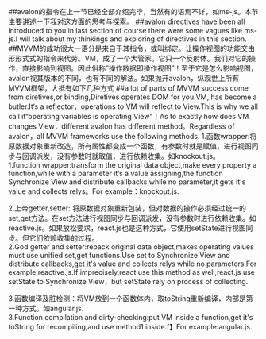 ##avalon的指令在上一节已经全部介绍完毕，当然有的语焉不详，如ms-js。本节主要讲述一下我对这方面的思考与探索。
##avalon  directives have been all introduced to you in last section,of course there were some vagues like ms-js.I will talk about my thinkings and exploring of directives in this section.
##MVVM的成功很大一语分是来自于其指令，或叫绑定。让操作视图的功能交由形形式式的指令来代劳。VM，成了一个大管家。它只一个反射体。我们对它的操作，直接影响到视图。因此俗称“操作数据即操作视图”！至于它是怎么影响视图，avalon视其版本的不同，也有不同的解法。如果抛开avalon，纵观世上所有MVVM框架，大抵有如下几种方式
##a lot of parts of MVVM success come from diretives,or binding,Diretives operates DOM for you.VM, has become a butler.It‘s a reflector，operations to VM will reflect to View.This is why we all call it“operating variables is operating View“！As to exactly how does VM changes View，different avalon has different method。Regardless of avalon，all MVVM frameworks use the following methods.
1.函数wrapper:将原数据对象重新改造，所有属性都变成一个函数，有参数时就是赋值，进行视图同步与回调派发，没有参数时就取值，进行依赖收集。如knockout.js。  
1.function wrapper:transform the original data object,make every property a function,while with a parameter it‘s a value assigning,the function Synchronize View and distribute callbacks,while no parameter,it gets it's value and collects relys。For example：knockout.js.

2.上帝getter,setter: 将原数据对象重新包装，但对数据的操作必须经过统一的set,get方法。在set方法进行视图同步与回调派发，没有参数时进行依赖收集。如reactive.js。如果放松要求，react.js也是这种方式，它使用setState进行视图同步。但它们依赖收集的过程。  
2.God getter and setter:repack original data object,makes operating values must use unified set,get functions.Use set to Synchronize View and distribute callbacks,get it's value and collects relys while no parameters.For example:reactive.js.If imprecisely,react use this method as well,react.js use setState to Synchronize View，but setState rely on process of collecting.

3.函数编译及脏检测：将VM放到一个函数体内，取toString重新编译，内部是第一种方式。如angular.js.  
3.Function compilation and dirty-checking:put VM inside a function,get it's toString for recompiling,and use method1 inside.f】For example:angular.js.

